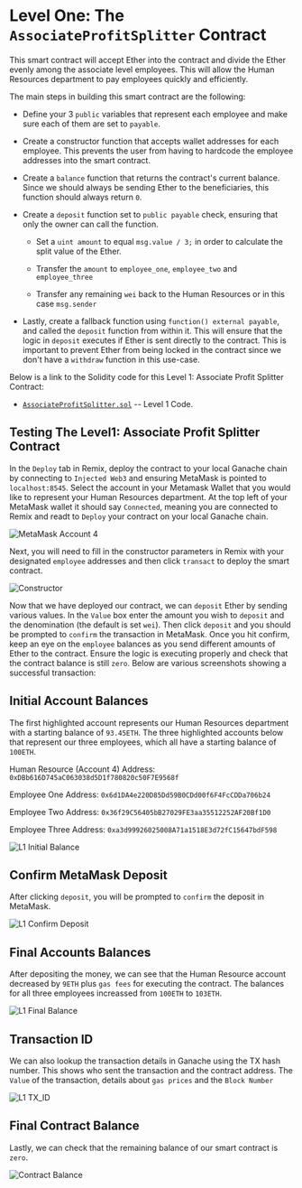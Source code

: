 # Level One: The `AssociateProfitSplitter` Contract

This smart contract will accept Ether into the contract and divide the Ether evenly among the associate level employees. This will allow the Human Resources department to pay employees quickly and efficiently. 

The main steps in building this smart contract are the following:

   * Define your 3 `public` variables that represent each employee and make sure each of them are set to `payable`. 

   * Create a constructor function that accepts wallet addresses for each employee. This prevents the user from having to hardcode the employee addresses into the smart contract.

   * Create a `balance` function that returns the contract's current balance. Since we should always be sending Ether to the beneficiaries, this function should always return `0`. 

   * Create a `deposit` function set to `public payable` check, ensuring that only the owner can call the function.

       * Set a `uint amount` to equal `msg.value / 3;` in order to calculate the split value of the Ether.

       * Transfer the `amount` to `employee_one`, `employee_two` and `employee_three`

       * Transfer any remaining `wei` back to the Human Resources or in this case `msg.sender`
    
   * Lastly, create a fallback function using `function() external payable`, and called the `deposit` function from within it. This will ensure that the logic in `deposit` executes if Ether is sent directly to the contract. This is important to prevent Ether from being locked in the contract since we don't have a `withdraw` function in this use-case.

Below is a link to the Solidity code for this Level 1: Associate Profit Splitter Contract:

* [`AssociateProfitSplitter.sol`](Starter-Code/AssociateProfitSplitter.sol) -- Level 1 Code.


## Testing The Level1: Associate Profit Splitter Contract

In the `Deploy` tab in Remix, deploy the contract to your local Ganache chain by connecting to `Injected Web3` and ensuring MetaMask is pointed to `localhost:8545`. Select the account in your Metamask Wallet that you would like to represent your Human Resources department. At the top left of your MetaMask wallet it should say `Connected`, meaning you are connected to Remix and readt to `Deploy` your contract on your local Ganache chain. 

![MetaMask Account 4](L1_Screenshots/L1_Meta_Account4.png)

Next, you will need to fill in the constructor parameters in Remix with your designated `employee` addresses and then click `transact` to deploy the smart contract. 

![Constructor](L1_Screenshots/L1_Constructor.png)

Now that we have deployed our contract, we can `deposit` Ether by sending various values. In the `Value` box enter the amount you wish to `deposit` and the denomination (the default is set `wei`). Then click `deposit` and you should be prompted to `confirm` the transaction in MetaMask. Once you hit confirm, keep an eye on the `employee` balances as you send different amounts of Ether to the contract. Ensure the logic is executing properly and check that the contract balance is still `zero`. Below are various screenshots showing a successful transaction:



## Initial Account Balances 
The first highlighted account represents our Human Resources department with a starting balance of `93.45ETH`. The three highlighted accounts below that represent our three employees, which all have a starting balance of `100ETH`.

Human Resource (Account 4) Address: `0xDBb616D745aC063038d5D1f780820c50F7E9568f`

Employee One Address: `0x6d1DA4e220D85Dd59B0CDd00f6F4FcCDDa706b24`

Employee Two Address: `0x36f29C56405bB27029FE3aa35512252AF20Bf1D0`

Employee Three Address: `0xa3d99926025008A71a1518E3d72fC15647bdF598`


![L1 Initial Balance](L1_Screenshots/L1_InitialBalance.png)


## Confirm MetaMask Deposit
After clicking `deposit`, you will be prompted to `confirm` the deposit in MetaMask. 

![L1 Confirm Deposit](L1_Screenshots/L1_Metamask_Confirm.png)


## Final Accounts Balances 
After depositing the money, we can see that the Human Resource account decreased by `9ETH` plus `gas fees` for executing the contract. The balances for all three employees increassed from `100ETH` to `103ETH`. 

![L1 Final Balance](L1_Screenshots/L1_FinalBalance.png)


## Transaction ID
We can also lookup the transaction details in Ganache using the TX hash number. This shows who sent the transaction and the contract address. The `Value` of the transaction, details about `gas prices` and the `Block Number` 

![L1 TX_ID](L1_Screenshots/L1_TX_ID.png)

## Final Contract Balance
Lastly, we can check that the remaining balance of our smart contract is `zero`.

![Contract Balance](L1_Screenshots/L1_Contract_Balance.png)

